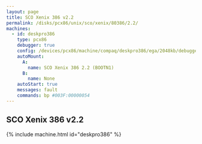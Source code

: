 ```yaml
---
layout: page
title: SCO Xenix 386 v2.2
permalink: /disks/pcx86/unix/sco/xenix/80386/2.2/
machines:
  - id: deskpro386
    type: pcx86
    debugger: true
    config: /devices/pcx86/machine/compaq/deskpro386/ega/2048kb/debugger/machine.xml
    autoMount:
      A:
        name: SCO Xenix 386 2.2 (BOOTN1)
      B:
        name: None
    autoStart: true
    messages: fault
    commands: bp #003F:00000054
---
```


SCO Xenix 386 v2.2
------------------

{% include machine.html id="deskpro386" %}
